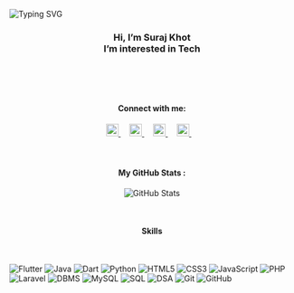
![Typing SVG](https://readme-typing-svg.herokuapp.com?font=Consolas&pause=1000&color=F4C430&center=true&width=435&lines=Student+%7C+Learning+Flutter;Expertise+in+Mobile+Development;Flutter+%7C+Android+%7C+Java)


<h3 align="center">
Hi, I’m Suraj Khot<br/>
I’m interested in Tech
  <br/>
</h3>

<br/>
<br/>
<br/>
<h4 align="center">
Connect with me:
  <br/>
</h4>


<div align="center">
<a href="https://www.linkedin.com/in/khot-suraj">
    <img alt="Suraj | linkedin" width="22px" src="https://cdn.jsdelivr.net/npm/simple-icons@v3/icons/linkedin.svg" />
  </a>&nbsp;&nbsp;&nbsp;

  <a href="https://wa.me/+919359658536">
    <img alt="Suraj | WhatsApp" width="22px" src="https://cdn.jsdelivr.net/npm/simple-icons@v3/icons/whatsapp.svg" />
  </a>&nbsp;&nbsp;&nbsp;

  <a href="https://suraj-khot-19.github.io/suraj/">
    <img alt="Suraj | Website" width="22px" src="![image](https://github.com/suraj-khot-19/suraj-khot-19/assets/142373628/9f355ab7-0c7f-4662-9b20-e74ca856c63f)
" />
  </a>&nbsp;&nbsp;&nbsp;

  <a href="mailto:khotsuraj019@gmail.com">
    <img  alt="Suraj | gmail" width="22px" src="https://cdn.jsdelivr.net/npm/simple-icons@v3/icons/gmail.svg" />
  </a>&nbsp;&nbsp;&nbsp;
</div>
<br/>
<br/>

<h4 align="center">
 My GitHub Stats :
  <br/>
</h4>

<p align="center">
  <img src="https://github-readme-stats.vercel.app/api?username=suraj-khot-19&show_icons=true&theme=merko" alt="GitHub Stats" />
    </p>

<br/>
<h4 align="center">
Skills 
</h4>
<br/>

<p>
<img src="https://img.shields.io/badge/Flutter-blueviolet" alt="Flutter" />
 <img src="https://img.shields.io/badge/Java-orange" alt="Java" />
<img src="https://img.shields.io/badge/Dart-blue" alt="Dart" />
<img src="https://img.shields.io/badge/Python-yellow" alt="Python" />
<img src="https://img.shields.io/badge/HTML5-green" alt="HTML5" />
<img src="https://img.shields.io/badge/CSS3-purple" alt="CSS3" />
<img src="https://img.shields.io/badge/JavaScript-red" alt="JavaScript" />
<img src="https://img.shields.io/badge/PHP-pink" alt="PHP" /> 
<img src="https://img.shields.io/badge/Laravel-cyan" alt="Laravel" />
<img src="https://img.shields.io/badge/DBMS-indigo" alt="DBMS" />
<img src="https://img.shields.io/badge/MySQL-yellowgreen" alt="MySQL" />
<img src="https://img.shields.io/badge/SQL-lime" alt="SQL" />
<img src="https://img.shields.io/badge/DSA-grey" alt="DSA" />
<img src="https://img.shields.io/badge/Git-tomato" alt="Git" />
<img src="https://img.shields.io/badge/GitHub-black" alt="GitHub" />
</p>
